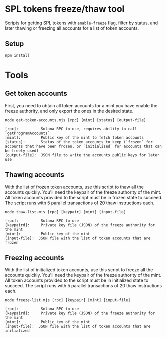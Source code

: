 # SPL tokens freeze/thaw tool

Scripts for getting SPL tokens with `enable-freeze` flag, filter by status, and later thawing or freezing all accounts for a list of token accounts.

## Setup

```
npm install
```

# Tools

## Get token accounts

First, you need to obtain all token accounts for a mint you have enable the freeze authority, and only export the ones in the desired state.

```
node get-token-accounts.mjs [rpc] [mint] [status] [output-file]

[rpc]:          Solana RPC to use, requires ability to call `getProgramAccounts`
[mint]:         Public key of the mint to fetch token accounts
[status]:       Status of the token accounts to keep (`frozen` for accounts that have been frozen, or `initialized` for accounts that can be freely used)
[output-file]:  JSON file to write the accounts public keys for later use
```

## Thawing accounts

With the list of frozen token accounts, use this script to thaw all the accounts quickly. You'll need the keypair of the freeze authority of the mint. All token accounts provided to the script must be in frozen state to succeed. The script runs with 5 parallel transactions of 20 thaw instructions each.

```
node thaw-list.mjs [rpc] [keypair] [mint] [input-file]

[rpc]:          Solana RPC to use
[keypaird]:     Private key file (JSON) of the freeze authority for the mint
[mint]:         Public key of the mint
[input-file]:  JSON file with the list of token accounts that are frozen
```

## Freezing accounts

With the list of initialized token accounts, use this script to freeze all the accounts quickly. You'll need the keypair of the freeze authority of the mint. All token accounts provided to the script must be in initialized state to succeed. The script runs with 5 parallel transactions of 20 thaw instructions each.

```
node freeze-list.mjs [rpc] [keypair] [mint] [input-file]

[rpc]:          Solana RPC to use
[keypaird]:     Private key file (JSON) of the freeze authority for the mint
[mint]:         Public key of the mint
[input-file]:  JSON file with the list of token accounts that are initialized
```
